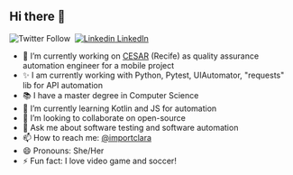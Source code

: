 ## Hi there 👋

![Twitter Follow](https://img.shields.io/twitter/follow/importclara?label=Follow%20me%20on%20twitter&style=social)&nbsp;
[![Linkedin](https://i.stack.imgur.com/gVE0j.png) LinkedIn](https://www.linkedin.com/in/maria-clara-bezerra/)


- 🔭 I’m currently working on [CESAR](https://www.cesar.org.br/) (Recife) as quality assurance automation engineer for a mobile project
- ✨ I am currently working with Python, Pytest, UIAutomator, "requests" lib for API automation
- 📚 I have a master degree in Computer Science
- 🌱 I’m currently learning Kotlin and JS for automation
- 👯 I’m looking to collaborate on open-source
- 💬 Ask me about software testing and software automation
- 📫 How to reach me: [@importclara](https://twitter.com/importclara)
- 😄 Pronouns: She/Her
- ⚡ Fun fact: I love video game and soccer!
